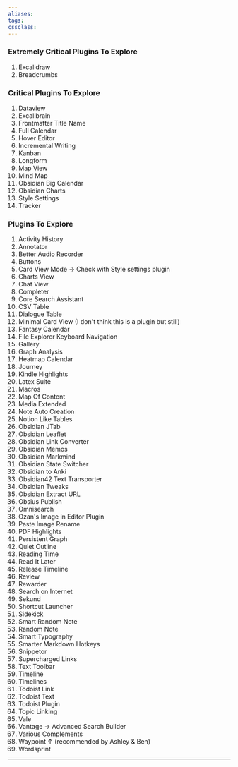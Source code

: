 ```yaml
---
aliases:
tags: 
cssclass:
---
```


### Extremely Critical Plugins To Explore
1. Excalidraw
2. Breadcrumbs

### Critical Plugins To Explore 
1. Dataview
2. Excalibrain
3. Frontmatter Title Name
4. Full Calendar
5. Hover Editor
6. Incremental Writing
7. Kanban
8. Longform
9. Map View
10. Mind Map
11. Obsidian Big Calendar
12. Obsidian Charts
13. Style Settings
14. Tracker

### Plugins To Explore
1. Activity History
2. Annotator
3. Better Audio Recorder
4. Buttons
5. Card View Mode → Check with Style settings plugin
6. Charts View
7. Chat View
8. Completer
9. Core Search Assistant
10. CSV Table 
11. Dialogue Table
12. Minimal Card View (I don't think this is a plugin but still)
13. Fantasy Calendar 
14. File Explorer Keyboard Navigation
15. Gallery
16. Graph Analysis
17. Heatmap Calendar
18. Journey
19. Kindle Highlights
20. Latex Suite
21. Macros
22. Map Of Content
23. Media Extended
24. Note Auto Creation
25. Notion Like Tables
26. Obsidian JTab
27. Obsidian Leaflet
28. Obsidian Link Converter
29. Obsidian Memos
30. Obsidian Markmind
31. Obsidian State Switcher
32. Obsidian to Anki
33. Obsidian42 Text Transporter
34. Obsidian Tweaks
35. Obsidian Extract URL
36. Obsius Publish
37. Omnisearch
38. Ozan's Image in Editor Plugin
39. Paste Image Rename
40. PDF Highlights
41. Persistent Graph
42. Quiet Outline 
43. Reading Time
44. Read It Later
45. Release Timeline
46. Review
47. Rewarder
48. Search on Internet
49. Sekund
50. Shortcut Launcher
51. Sidekick
52. Smart Random Note
53. Random Note
54. Smart Typography
55. Smarter Markdown Hotkeys
56. Snippetor
57. Supercharged Links
58. Text Toolbar
59. Timeline
60. Timelines
61. Todoist Link
62. Todoist Text
63. Todoist Plugin
64. Topic Linking
65. Vale
66. Vantage → Advanced Search Builder
67. Various Complements
68. Waypoint ↑ (recommended by Ashley & Ben)
69. Wordsprint

---

